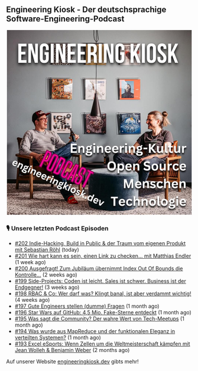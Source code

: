## Engineering Kiosk - Der deutschsprachige Software-Engineering-Podcast

<p align="center">
  <img width="500" height="500" src="https://github.com/EngineeringKiosk/.github/blob/main/images/podcast_square.jpg" alt="Engineering Kiosk Podcast" title="Engineering Kiosk Podcast">
</p>

### 🎙️ Unsere letzten Podcast Episoden


- [#202 Indie-Hacking, Build in Public &amp; der Traum vom eigenen Produkt mit Sebastian Röhl](https://engineeringkiosk.dev) (today)
- [#201 Wie hart kann es sein, einen Link zu checken... mit Matthias Endler](https://engineeringkiosk.dev) (1 week ago)
- [#200 Ausgefragt! Zum Jubiläum übernimmt Index Out Of Bounds die Kontrolle...](https://engineeringkiosk.dev) (2 weeks ago)
- [#199 Side-Projects: Coden ist leicht. Sales ist schwer. Business ist der Endgegner!](https://engineeringkiosk.dev) (3 weeks ago)
- [#198 RBAC &amp; Co: Wer darf was? Klingt banal, ist aber verdammt wichtig!](https://engineeringkiosk.dev) (4 weeks ago)
- [#197 Gute Engineers stellen (dumme) Fragen](https://engineeringkiosk.dev) (1 month ago)
- [#196 Star Wars auf GitHub: 4,5 Mio. Fake-Sterne entdeckt](https://engineeringkiosk.dev) (1 month ago)
- [#195 Was sagt die Community? Der wahre Wert von Tech-Meetups](https://engineeringkiosk.dev) (1 month ago)
- [#194 Was wurde aus MapReduce und der funktionalen Eleganz in verteilten Systemen?](https://engineeringkiosk.dev) (1 month ago)
- [#193 Excel eSports: Wenn Zellen um die Weltmeisterschaft kämpfen mit Jean Wolleh &amp; Benjamin Weber](https://engineeringkiosk.dev) (2 months ago)

Auf unserer Website [engineeringkiosk.dev](https://engineeringkiosk.dev/) gibts mehr!

